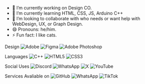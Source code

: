 - 🔭 I’m currently working on Design CO.
- 🌱 I’m currently learning HTML, CSS, JS, Arduino C++
- 👯 I’m looking to collaborate with who needs or want help with WebDesign, UX, or Graph Design.
- 😄 Pronouns: he/him.
- ⚡ Fun fact: I like cats.

Design
![Adobe](https://img.shields.io/badge/adobe-%23FF0000.svg?style=for-the-badge&logo=adobe&logoColor=white) ![Figma](https://img.shields.io/badge/figma-%23F24E1E.svg?style=for-the-badge&logo=figma&logoColor=white) ![Adobe Photoshop](https://img.shields.io/badge/adobe%20photoshop-%2331A8FF.svg?style=for-the-badge&logo=adobe%20photoshop&logoColor=white)

Languages
![C++](https://img.shields.io/badge/c++-%2300599C.svg?style=for-the-badge&logo=c%2B%2B&logoColor=white) ![HTML5](https://img.shields.io/badge/html5-%23E34F26.svg?style=for-the-badge&logo=html5&logoColor=white) ![CSS3](https://img.shields.io/badge/css3-%231572B6.svg?style=for-the-badge&logo=css3&logoColor=white) 

Social Uses
![Discord](https://img.shields.io/badge/Discord-%235865F2.svg?style=for-the-badge&logo=discord&logoColor=white) ![WhatsApp](https://img.shields.io/badge/WhatsApp-25D366?style=for-the-badge&logo=whatsapp&logoColor=white) ![X](https://img.shields.io/badge/X-%23000000.svg?style=for-the-badge&logo=X&logoColor=white) ![YouTube](https://img.shields.io/badge/YouTube-%23FF0000.svg?style=for-the-badge&logo=YouTube&logoColor=white)

Services Avaliable on
![GitHub](https://img.shields.io/badge/github-%23121011.svg?style=for-the-badge&logo=github&logoColor=white) ![WhatsApp](https://img.shields.io/badge/WhatsApp-25D366?style=for-the-badge&logo=whatsapp&logoColor=white) 	![TikTok](https://img.shields.io/badge/TikTok-%23000000.svg?style=for-the-badge&logo=TikTok&logoColor=white)
